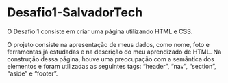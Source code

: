 # Desafio1-SalvadorTech

O Desafio 1 consiste em criar uma página utilizando HTML e CSS.

O projeto consiste na apresentação de meus dados, como nome, foto e ferramentas já estudadas e na descrição do meu aprendizado de HTML.
Na construção dessa página, houve uma preocupação com a semântica dos elementos e foram utilizadas as seguintes tags: “header”, “nav”, “section”, “aside” e “footer”.
